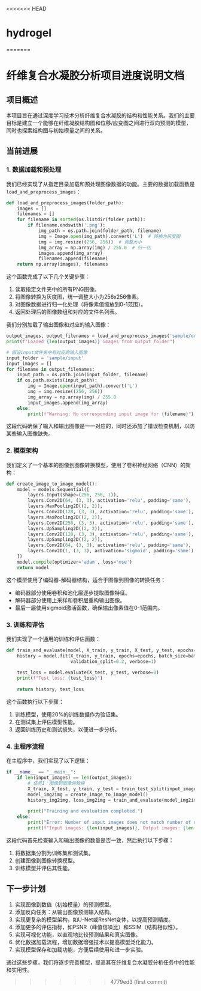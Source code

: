 <<<<<<< HEAD
# hydrogel
=======
# 纤维复合水凝胶分析项目进度说明文档

## 项目概述

本项目旨在通过深度学习技术分析纤维复合水凝胶的结构和性能关系。我们的主要目标是建立一个能够在纤维凝胶结构图和位移/应变图之间进行双向预测的模型，同时也探索结构图与初始模量之间的关系。

## 当前进展

### 1. 数据加载和预处理

我们已经实现了从指定目录加载和预处理图像数据的功能。主要的数据加载函数是`load_and_preprocess_images`：

```python
def load_and_preprocess_images(folder_path):
    images = []
    filenames = []
    for filename in sorted(os.listdir(folder_path)):
        if filename.endswith('.png'):
            img_path = os.path.join(folder_path, filename)
            img = Image.open(img_path).convert('L')  # 转换为灰度图
            img = img.resize((256, 256))  # 调整大小
            img_array = np.array(img) / 255.0  # 归一化
            images.append(img_array)
            filenames.append(filename)
    return np.array(images), filenames
```

这个函数完成了以下几个关键步骤：
1. 读取指定文件夹中的所有PNG图像。
2. 将图像转换为灰度图，统一调整大小为256x256像素。
3. 对图像数据进行归一化处理（将像素值缩放到0-1范围）。
4. 返回处理后的图像数组和对应的文件名列表。

我们分别加载了输出图像和对应的输入图像：

```python
output_images, output_filenames = load_and_preprocess_images('sample/output')
print(f"Loaded {len(output_images)} images from output folder")

# 假设input文件夹中有对应的输入图像
input_folder = 'sample/input'
input_images = []
for filename in output_filenames:
    input_path = os.path.join(input_folder, filename)
    if os.path.exists(input_path):
        img = Image.open(input_path).convert('L')
        img = img.resize((256, 256))
        img_array = np.array(img) / 255.0
        input_images.append(img_array)
    else:
        print(f"Warning: No corresponding input image for {filename}")
```

这段代码确保了输入和输出图像是一一对应的，同时还添加了错误检查机制，以防某些输入图像缺失。

### 2. 模型架构

我们定义了一个基本的图像到图像转换模型，使用了卷积神经网络（CNN）的架构：

```python
def create_image_to_image_model():
    model = models.Sequential([
        layers.Input(shape=(256, 256, 1)),
        layers.Conv2D(64, (3, 3), activation='relu', padding='same'),
        layers.MaxPooling2D((2, 2)),
        layers.Conv2D(128, (3, 3), activation='relu', padding='same'),
        layers.MaxPooling2D((2, 2)),
        layers.Conv2D(256, (3, 3), activation='relu', padding='same'),
        layers.UpSampling2D((2, 2)),
        layers.Conv2D(128, (3, 3), activation='relu', padding='same'),
        layers.UpSampling2D((2, 2)),
        layers.Conv2D(64, (3, 3), activation='relu', padding='same'),
        layers.Conv2D(1, (3, 3), activation='sigmoid', padding='same')
    ])
    model.compile(optimizer='adam', loss='mse')
    return model
```

这个模型使用了编码器-解码器结构，适合于图像到图像的转换任务：
- 编码器部分使用卷积和池化层逐步提取图像特征。
- 解码器部分使用上采样和卷积层重构输出图像。
- 最后一层使用sigmoid激活函数，确保输出像素值在0-1范围内。

### 3. 训练和评估

我们实现了一个通用的训练和评估函数：

```python
def train_and_evaluate(model, X_train, y_train, X_test, y_test, epochs=50, batch_size=32):
    history = model.fit(X_train, y_train, epochs=epochs, batch_size=batch_size, 
                        validation_split=0.2, verbose=1)
    
    test_loss = model.evaluate(X_test, y_test, verbose=0)
    print(f"Test loss: {test_loss}")
    
    return history, test_loss
```

这个函数执行以下步骤：
1. 训练模型，使用20%的训练数据作为验证集。
2. 在测试集上评估模型性能。
3. 返回训练历史和测试损失，以便进一步分析。

### 4. 主程序流程

在主程序中，我们实现了以下逻辑：

```python
if __name__ == "__main__":
    if len(input_images) == len(output_images):
        # 任务1：图像到图像的转换
        X_train, X_test, y_train, y_test = train_test_split(input_images, output_images, test_size=0.2, random_state=42)
        model_img2img = create_image_to_image_model()
        history_img2img, loss_img2img = train_and_evaluate(model_img2img, X_train, y_train, X_test, y_test)
        
        print("Training and evaluation completed.")
    else:
        print("Error: Number of input images does not match number of output images.")
        print(f"Input images: {len(input_images)}, Output images: {len(output_images)}")
```

这段代码首先检查输入和输出图像的数量是否一致，然后执行以下步骤：
1. 将数据集分割为训练集和测试集。
2. 创建图像到图像转换模型。
3. 训练模型并评估其性能。

## 下一步计划

1. 实现图像到数值（初始模量）的预测模型。
2. 添加反向任务：从输出图像预测输入结构。
3. 实现更复杂的模型架构，如U-Net或ResNet变体，以提高预测精度。
4. 添加更多的评估指标，如PSNR（峰值信噪比）和SSIM（结构相似性）。
5. 实现可视化功能，以直观地比较预测结果和真实图像。
6. 优化数据加载流程，增加数据增强技术以提高模型泛化能力。
7. 实现模型保存和加载功能，方便后续使用和进一步实验。

通过这些步骤，我们将逐步完善模型，提高其在纤维复合水凝胶分析任务中的性能和实用性。
>>>>>>> 4779ed3 (first commit)
